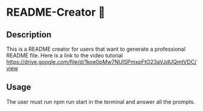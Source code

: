 # README-Creator 📝

## Description
This is a README creator for users that want to generate a professional README file.
Here is a link to the video tutorial https://drive.google.com/file/d/1koe0pMw7NUlSPmxpFtO23aVJdUQmtVDC/view

## Usage
The user must run npm run start in the terminal and answer all the prompts. 
